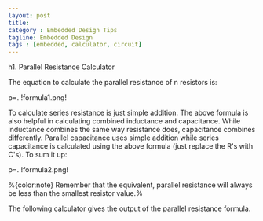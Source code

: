 ```yaml
---
layout: post
title: 
category : Embedded Design Tips
tagline: Embedded Design
tags : [embedded, calculator, circuit]
---
```


h1. Parallel Resistance Calculator

The equation to calculate the parallel resistance of n resistors is:

p=. !formula1.png!

To calculate series resistance is just simple addition. The above formula is also helpful in calculating combined inductance and capacitance. While inductance combines the same way resistance does, capacitance combines differently. Parallel capacitance uses simple addition while series capacitance is calculated using the above formula (just replace the R's with C's). To sum it up:

p=. !formula2.png!

%{color:note} Remember that the equivalent, parallel resistance will always be less than the smallest resistor value.%

The following calculator gives the output of the parallel resistance formula.

